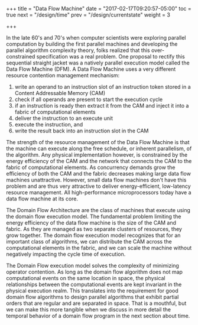 +++
title = "Data Flow Machine"
date = "2017-02-17T09:20:57-05:00"
toc = true
next = "/design/time"
prev = "/design/currentstate"
weight = 3

+++

In the late 60's and 70's when computer scientists were exploring parallel computation by building
the first parallel machines and developing the parallel algorithm complexity theory, folks realized
that this over-constrained specification was a real problem. One proposal to rectify this sequential
straight jacket was a natively parallel execution model called the Data Flow Machine (DFM).
A Data Flow Machine uses a very different resource contention management mechanism:

 1. write an operand to an instruction slot of an instruction token stored in a Content Addressable Memory (CAM)
 2. check if all operands are present to start the execution cycle
 3. if an instruction is ready then extract it from the CAM and inject it into a fabric of computational elements
 4. deliver the instruction to an execute unit
 5. execute the instruction, and 
 6. write the result back into an instruction slot in the CAM
 
The strength of the resource management of the Data Flow Machine is that the machine can
execute along the free schedule, or inherent parallelism, of the algorithm. Any physical
implementation however, is constrained by the energy efficiency of the CAM and the network
that connects the CAM to the fabric of computational elements. As concurrency demands grow
the efficiency of both the CAM and the fabric decreases making large data flow machines
unattractive. However, small data flow machines don't have this problem and are thus
very attractive to deliver energy-efficient, low-latency resource management. All high-performance
microprocessors today have a data flow machine at its core. 

The Domain Flow Architecture are the class of machines that execute using the domain flow
execution model. The fundamental problem limiting the energy efficiency of the data flow
machine is the size of the CAM and fabric. As they are managed as two separate clusters
of resources, they grow together. The domain flow execution model recognizes that for an
important class of algorithms, we can distribute the CAM across the computational elements
in the fabric, and we can scale the machine without negatively impacting the cycle time
of execution. 

The Domain Flow execution model solves the complexity of minimizing operator contention. 
As long as the domain flow algorithm does not map computational events on the same location
in space, the physical relationships between the computational events are kept invariant
in the physical execution realm. This translates into the requirement for good domain
flow algorithms to design parallel algorithms that exhibit partial orders that are
regular and are separated in space. That is a mouthful, but we can make this more tangible
when we discuss in more detail the temporal behavior of a domain flow program in the
next section about time.
